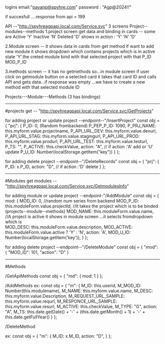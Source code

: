 logins 
email:"pavanp@spyhre.com"
password : "Agp@2024!!"

if succesfull ....response from api  = 199 

API --"http://spyhreagpapi.local.com/Service.svc"
3 screens Project--modules--methods
1.project screen get data and binding in cards -- some are Active 'Y' Inactive 'N' Deleted 'D'  shows in action : 'Y' 'N' 'D'

2.Module screen -- it shows data in cards from get method if want to add new module it shows dropdown which contains projects which is in active state 'Y'.the creted module bind with that selected project with that P_ID  MOD_P_ID

3.methods screen -- it has no getmethods so...in module screen if user click on getmodule button on a selected card it takes that card ID and calls API and gets data...if response was empty ...we have to create a new method with that selected module ID

Projects---Module---Methods (3 has bindings)

----------------------------------------------------------------------------------------------------------------------
#projects
get -- "http://spyhreagpapi.local.com/Service.svc/GetProjects"

for adding project or update project --endpoint--"/InsertProject"
const obj = {
        "prj": {
          P_ID: 0, (Random frombackend)
          P_PEP_P_ID: 1090,
          P_PRJ_NAME: this.myform.value.projectname,
          P_API_URL_DEV: this.myform.value.devurl,
          P_API_URL_STAG: this.myform.value.stagingurl,
          P_API_URL_PROD: this.myform.value.produrl,
          P_API_URL_TEST: this.myform.value.testurl,
          P_TS: "",
          P_ACTIVE: this.checkValue,
          action: "A",                          // if action :'A' add or 'U' update
          P_U_ID: Number(localStorage.getItem("key"))
        }
      };
      
for adding delete project --endpoint--"/DeleteRecords"
const obj = {
      "prj": {
        P_ID: x.P_ID,
        action: "D",        // if action :'D' delete
      }
    };    
    
---------------------------------------------------------------------------------------------------------
    
#Modules
get modules -- "http://spyhreagpapi.local.com/Service.svc/GetmodulesInfo"

for adding module or update project --endpoint-"/AddModule"
	const obj = {
    mod: {
      MOD_ID: 0,                                   //random num series from backend
      MOD_P_ID: this.moduleForm.value.projectId,   //it takes the project which is to be binded (projects--module--methods) 
      MOD_NAME: this.moduleForm.value.name,        //A project is active it shows in module screen ...it selects fromdropdown which is  
      MOD_DESC: this.moduleForm.value.description, 
      MOD_ACTIVE: this.moduleForm.value.active ? 'Y' : 'N',
      action: 'A',
      MOD_U_ID: Number(localStorage.getItem('key')),
    }
  };

for adding delete project --endpoint--"/DeleteModule"
const obj = {
       "mod": {
    "MOD_ID": 101,
    "action": "D"
  }
  
  -------------------------------------------------------------------------
#Methods

/GetApiMethods
    const obj = {
      "md": {
        mod: 1
      }
    };

 /AddMethods
ex: const obj = {
      "m": {
        M_ID: this.userid,
        M_MOD_ID: Number(this.modulename),
        M_NAME: this.myform.value.name,
        M_DESC: this.myform.value.Description,
        M_REQUEST_URL_SAMPLE: this.myform.value.requrl,
        M_RESPONCE_URL_SAMPLE: this.myform.value.resurl,
        M_ACTIVE: this.checkValue,
        M_TYPE: "G",
        action: "A",
        M_TS: this.date.getDate() + '-' + (this.date.getMonth() + 1) + '-' + this.date.getFullYear()
      }
 };
 
/DeleteMethod
 
ex: const obj = {
      "m": {
        M_ID: x.M_ID,
        action: "D",
      }
    };   
